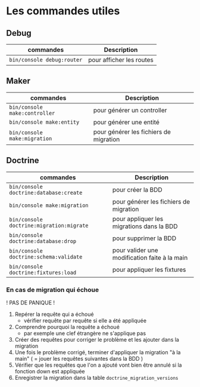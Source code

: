 # Les commandes utiles

## Debug

| commandes | Description |
| --- | ------------ | 
| `bin/console debug:router` | pour afficher les routes |

## Maker

| commandes | Description |
| --- | ------------ |
| `bin/console make:controller` | pour générer un controller |
| `bin/console make:entity` | pour générer une entité |
| `bin/console make:migration` | pour générer les fichiers de migration |

## Doctrine

| commandes | Description |
| --- | ------------ |
| `bin/console doctrine:database:create` | pour créer la BDD |
| `bin/console make:migration` | pour générer les fichiers de migration |
| `bin/console doctrine:migration:migrate` | pour appliquer les migrations dans la BDD |
| `bin/console doctrine:database:drop` | pour supprimer la BDD |
| `bin/console doctrine:schema:validate` | pour valider une modification faite à la main |
| `bin/console doctrine:fixtures:load` | pour appliquer les fixtures |

### En cas de migration qui échoue

! PAS DE PANIQUE !

1. Repérer la requête qui a échoué
    - vérifier requête par requête si elle a été appliquée
2. Comprendre pourquoi la requête a échoué
    - par exemple une clef étrangère ne s'applique pas
3. Créer des requêtes pour corriger le problème et les ajouter dans la migration
4. Une fois le problème corrigé, terminer d'appliquer la migration "à la main" ( = jouer les requêtes suivantes dans la BDD )
5. Vérifier que les requêtes que l'on a ajouté vont bien être annulé si la fonction down est appliquée
6. Enregistrer la migration dans la table `doctrine_migration_versions`
